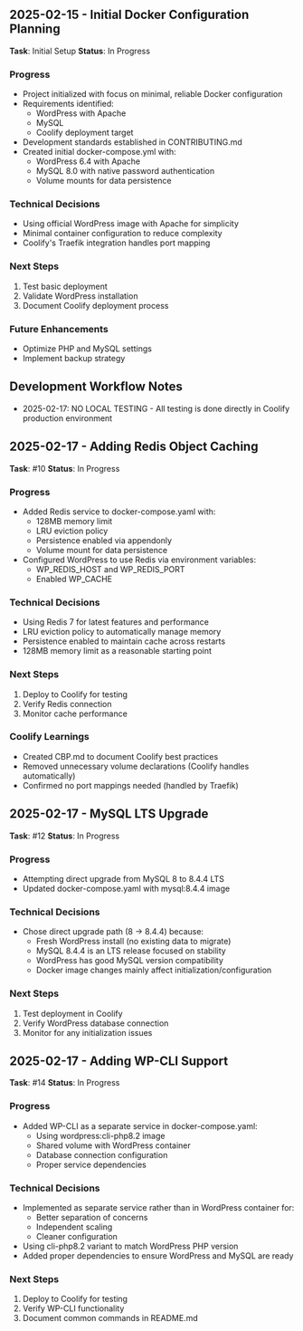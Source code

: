 ## 2025-02-15 - Initial Docker Configuration Planning

**Task**: Initial Setup
**Status**: In Progress

### Progress
- Project initialized with focus on minimal, reliable Docker configuration
- Requirements identified:
  - WordPress with Apache
  - MySQL
  - Coolify deployment target
- Development standards established in CONTRIBUTING.md
- Created initial docker-compose.yml with:
  - WordPress 6.4 with Apache
  - MySQL 8.0 with native password authentication
  - Volume mounts for data persistence

### Technical Decisions
- Using official WordPress image with Apache for simplicity
- Minimal container configuration to reduce complexity
- Coolify's Traefik integration handles port mapping

### Next Steps
1. Test basic deployment
2. Validate WordPress installation
3. Document Coolify deployment process

### Future Enhancements
- Optimize PHP and MySQL settings
- Implement backup strategy

## Development Workflow Notes
- 2025-02-17: NO LOCAL TESTING - All testing is done directly in Coolify production environment

## 2025-02-17 - Adding Redis Object Caching

**Task**: #10
**Status**: In Progress

### Progress
- Added Redis service to docker-compose.yaml with:
  - 128MB memory limit
  - LRU eviction policy
  - Persistence enabled via appendonly
  - Volume mount for data persistence
- Configured WordPress to use Redis via environment variables:
  - WP_REDIS_HOST and WP_REDIS_PORT
  - Enabled WP_CACHE

### Technical Decisions
- Using Redis 7 for latest features and performance
- LRU eviction policy to automatically manage memory
- Persistence enabled to maintain cache across restarts
- 128MB memory limit as a reasonable starting point

### Next Steps
1. Deploy to Coolify for testing
2. Verify Redis connection
3. Monitor cache performance

### Coolify Learnings
- Created CBP.md to document Coolify best practices
- Removed unnecessary volume declarations (Coolify handles automatically)
- Confirmed no port mappings needed (handled by Traefik)

## 2025-02-17 - MySQL LTS Upgrade

**Task**: #12
**Status**: In Progress

### Progress
- Attempting direct upgrade from MySQL 8 to 8.4.4 LTS
- Updated docker-compose.yaml with mysql:8.4.4 image

### Technical Decisions
- Chose direct upgrade path (8 → 8.4.4) because:
  - Fresh WordPress install (no existing data to migrate)
  - MySQL 8.4.4 is an LTS release focused on stability
  - WordPress has good MySQL version compatibility
  - Docker image changes mainly affect initialization/configuration

### Next Steps
1. Test deployment in Coolify
2. Verify WordPress database connection
3. Monitor for any initialization issues

## 2025-02-17 - Adding WP-CLI Support

**Task**: #14
**Status**: In Progress

### Progress
- Added WP-CLI as a separate service in docker-compose.yaml:
  - Using wordpress:cli-php8.2 image
  - Shared volume with WordPress container
  - Database connection configuration
  - Proper service dependencies

### Technical Decisions
- Implemented as separate service rather than in WordPress container for:
  - Better separation of concerns
  - Independent scaling
  - Cleaner configuration
- Using cli-php8.2 variant to match WordPress PHP version
- Added proper dependencies to ensure WordPress and MySQL are ready

### Next Steps
1. Deploy to Coolify for testing
2. Verify WP-CLI functionality
3. Document common commands in README.md
